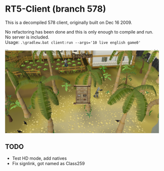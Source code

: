 # RT5-Client (branch 578)

This is a decompiled 578 client, originally built on Dec 16 2009.

No refactoring has been done and this is only enough to compile and run. No server is included.  
Usage: `.\gradlew.bat client:run --args='10 live english game0'`

![Login screen SD](/preview/sd-login.png)

## TODO

- Test HD mode, add natives
- Fix signlink, got named as Class259
